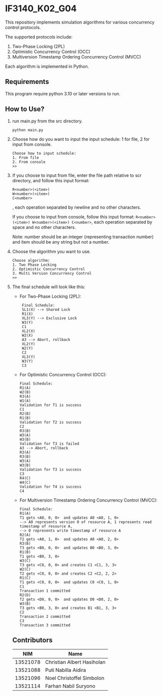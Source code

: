 # IF3140_K02_G04
This repository implements simulation algorithms for various concurrency control protocols. 

The supported protocols include:

1. Two-Phase Locking (2PL)
2. Optimistic Concurrency Control (OCC)
3. Multiversion Timestamp Ordering Concurrency Control (MVCC)

Each algorithm is implemented in Python.

## Requirements
This program require python 3.10 or later versions to run.

## How to Use?
1. run main.py from the src directory.
    ```
    python main.py
    ```
2. Choose how do you want to input the input schedule: 1 for file, 2 for input from console.
    ```
    Choose how to input schedule:
    1. From file
    2. From console
    >> 
    ```
3. If you choose to input from file, enter the file path relative to scr directory, and follow this input format:
   
    ```
    R<number>(<item>)
    W<number>(<item>)
    C<number>
    ```
    , each operation separated by newline and no other characters. 

    If you choose to input from console, follow this input format: ```R<number>(<item>) W<number>(<item>) C<number>```, each operation separated by space and no other characters.

    Note: number should be an integer (representing transaction number) and item should be any string but not a number.
4. Choose the algorithm you want to use.
     
      ```
      Choose algorithm:
      1. Two Phase Locking
      2. Optimistic Concurrency Control
      3. Multi Version Concurrency Control
      >>  
      ```
5. The final schedule will look like this:
   - For Two-Phase Locking (2PL):
     ```
      Final Schedule:
      SL1(X) --> Shared Lock
      R1(X)
      XL3(Y) --> Exclusive Lock
      W3(Y)
      C1
      XL2(X)
      W2(X)
      A3 --> Abort, rollback
      XL2(Y)
      W2(Y)
      C2
      XL3(Y)
      W3(Y)
      C3
     ```
    - For Optimistic Concurrency Control (OCC):
      ```
      Final Schedule:
      R1(A)
      W2(B)
      R3(A)
      W1(A)
      Validation for T1 is success
      C1
      R2(B)
      R1(B)
      Validation for T2 is success
      C2
      R3(B)
      W3(A)
      W3(B)
      Validation for T3 is failed
      A3 --> Abort, rollback
      R3(A)
      R3(B)
      W3(A)
      W3(B)
      Validation for T3 is success
      C3
      R4(C)
      W4(C)
      Validation for T4 is success
      C4
       ```
    - For Multiversion Timestamp Ordering Concurrency Control (MVCC):
      ```
      Final Schedule:
      R1(A)
      T1 gets <A0, 0, 0>  and updates A0 <A0, 1, 0>
      --> A0 represents version 0 of resource A, 1 represents read timestamp of resource A,
      --> 0 represents write timestamp of resource A
      R2(A)
      T2 gets <A0, 1, 0>  and updates A0 <A0, 2, 0>
      R3(B)
      T3 gets <B0, 0, 0>  and updates B0 <B0, 3, 0>
      R1(B)
      T1 gets <B0, 3, 0> 
      W3(C)
      T3 gets <C0, 0, 0> and creates C1 <C1, 3, 3>
      W2(C)
      T2 gets <C0, 0, 0> and creates C2 <C2, 2, 2>
      R1(C)
      T1 gets <C0, 0, 0>  and updates C0 <C0, 1, 0>
      C1
      Transaction 1 committed
      R2(D)
      T2 gets <D0, 0, 0>  and updates D0 <D0, 2, 0>
      W3(B)
      T3 gets <B0, 3, 0> and creates B1 <B1, 3, 3>
      C2
      Transaction 2 committed
      C3
      Transaction 3 committed
       ```

   ## Contributors
      |NIM|Name|
      |---|---|
      |13521078|Christian Albert Hasiholan|
      |13521088|Puti Nabilla Aidira|
      |13521096|Noel Christoffel Simbolon|
      |13521114|Farhan Nabil Suryono|
        
